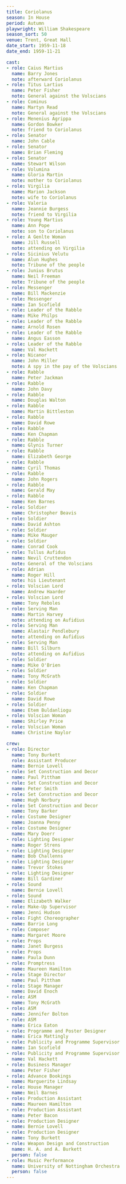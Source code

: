 ```yaml
---
title: Coriolanus
season: In House
period: Autumn
playwright: William Shakespeare
season_sort: 50
venue: Trent, Great Hall
date_start: 1959-11-18
date_end: 1959-11-21

cast:
- role: Caius Martius
  name: Barry Jones
  note: afterward Coriolanus
- role: Titus Lartius
  name: Peter Fisher
  note: General against the Volscians
- role: Cominus
  name: Martyn Read
  note: General against the Volscians
- role: Menenius Agrippa
  name: Gordon Bowker
  note: friend to Coriolanus
- role: Senator
  name: John Cable
- role: Senator
  name: Brian Fleming
- role: Senator
  name: Stewart Wilson
- role: Volumina
  name: Gloria Martin
  note: mother to Coriolanus
- role: Virgilia
  name: Marion Jackson
  note: wife to Coriolanus
- role: Valeria
  name: Jeannie Burgess
  note: friend to Virgilia
- role: Young Martius
  name: Ann Pope
  note: son to Coriolanus
- role: A Genlte Woman
  name: Jill Russell
  note: attending on Virgilia
- role: Sicinius Velutu
  name: Alun Hughes
  note: Tribune of the people
- role: Junius Brutus
  name: Neil Freeman
  note: Tribune of the people
- role: Messenger
  name: Bill Mackenzie
- role: Messenger
  name: Ian Scofield
- role: Leader of the Rabble
  name: Mike Philps
- role: Leader of the Rabble
  name: Arnold Rosen
- role: Leader of the Rabble
  name: Angus Easson
- role: Leader of the Rabble
  name: Val Hackett
- role: Nicanor
  name: John Miller
  note: A spy in the pay of the Volscians
- role: Rabble
  name: Peter Jackman
- role: Rabble
  name: John Davy
- role: Rabble
  name: Douglas Walton
- role: Rabble
  name: Martin Bittleston
- role: Rabble
  name: David Rowe
- role: Rabble
  name: Ken Chapman
- role: Rabble
  name: Glynis Turner
- role: Rabble
  name: Elizabeth George
- role: Rabble
  name: Cyril Thomas
- role: Rabble
  name: John Rogers
- role: Rabble
  name: Gerald May
- role: Rabble
  name: Ken Barnes
- role: Soldier
  name: Christopher Beavis
- role: Soldier
  name: David Ashton
- role: Soldier
  name: Mike Mauger
- role: Soldier
  name: Conrad Cook
- role: Tullus Aufidus
  name: Nevil Cruttendon
  note: General of the Volscians
- role: Adrian
  name: Roger Hill
  note: his Lieutenant
- role: Volscian Lord
  name: Andrew Haarder
- role: Volscian Lord
  name: Tony Reboles
- role: Serving Man
  name: Martin Harvey
  note: attending on Aufidius
- role: Serving Man
  name: Alastair Pendlebury
  note: attending on Aufidius
- role: Serving Man
  name: Bill Silburn
  note: attending on Aufidius
- role: Soldier
  name: Mike O'Brien
- role: Soldier
  name: Tony McGrath
- role: Soldier
  name: Ken Chapman
- role: Soldier
  name: David Rowe
- role: Soldier
  name: Etem Buldanliogu
- role: Volscian Woman
  name: Shirley Price
- role: Volscian Woman
  name: Christine Naylor

crew:
- role: Director
  name: Tony Burkett
  role: Assistant Producer
  name: Bernie Lovell
- role: Set Construction and Decor
  name: Paul Pittham
- role: Set Construction and Decor
  name: Peter Smith
- role: Set Construction and Decor
  name: Hugh Norbury
- role: Set Construction and Decor
  name: Tony Barker
- role: Costume Designer
  name: Joanna Penny
- role: Costume Designer
  name: Mary Doerr
- role: Lighting Designer
  name: Roger Strens
- role: Lighting Designer
  name: Bob Challenns
- role: Lighting Designer
  name: Trevor Stokes
- role: Lighting Designer
  name: Bill Gardiner
- role: Sound
  name: Bernie Lovell
- role: Sound
  name: Elizabeth Walker
- role: Make-Up Supervisor
  name: Jenni Hudson
- role: Fight Choreographer
  name: Barrie Long
- role: Composer
  name: Margaret Moore
- role: Props
  name: Janet Burgess
- role: Props
  name: Paula Dunn
- role: Promptress
  name: Maureen Hamilton
- role: Stage Director
  name: Paul Pittham
- role: Stage Manager
  name: David Enoch
- role: ASM
  name: Tony McGrath
- role: ASM
  name: Jennifer Bolton
- role: ASM
  name: Erica Eaton
- role: Programme and Poster Designer
  name: Erica Mattingly
- role: Publicity and Programme Supervisor
  name: Ian Scofield
- role: Publicity and Programme Supervisor
  name: Val Hackett
- role: Business Manager
  name: Peter Fisher
- role: Advance Bookings
  name: Marguerite Lindsay
- role: House Manager
  name: Neil Barnes
- role: Production Assistant
  name: Maureen Hamilton
- role: Production Assistant
  name: Peter Bacon
- role: Production Designer
  name: Bernie Lovell
- role: Production Designer
  name: Tony Burkett
- role: Weapon Design and Construction
  name: H. A. and A. Burkett
  person: false
- role: Music Performance
  name: University of Nottingham Orchestra
  person: false
---
```

